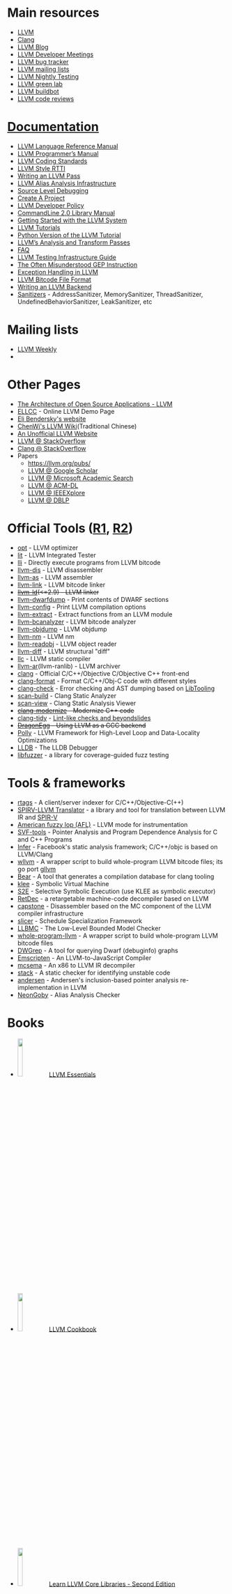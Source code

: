 # Main resources
- [LLVM](https://llvm.org)
- [Clang](https://clang.llvm.org)
- [LLVM Blog](http://blog.llvm.org/)
- [LLVM Developer Meetings](https://llvm.org/devmtg)
- [LLVM bug tracker](https://bugs.llvm.org)
- [LLVM mailing lists](http://lists.llvm.org/mailman/listinfo)
- [LLVM Nightly Testing](https://lnt.llvm.org/)
- [LLVM green lab](http://green.lab.llvm.org/green/)
- [LLVM buildbot](http://lab.llvm.org:8011/)
- [LLVM code reviews](https://reviews.llvm.org/)

# [Documentation](https://llvm.org/docs/index.html)
- [LLVM Language Reference Manual](https://llvm.org/docs/LangRef.html)
- [LLVM Programmer’s Manual](https://llvm.org/docs/ProgrammersManual.html)
- [LLVM Coding Standards](https://llvm.org/docs/CodingStandards.html)
- [LLVM Style RTTI](https://llvm.org/docs/HowToSetUpLLVMStyleRTTI.html)
- [Writing an LLVM Pass](https://llvm.org/docs/WritingAnLLVMPass.html)
- [LLVM Alias Analysis Infrastructure](https://llvm.org/docs/AliasAnalysis.html)
- [Source Level Debugging](https://llvm.org/docs/SourceLevelDebugging.html)
- [Create A Project](https://llvm.org/docs/Projects.html)
- [LLVM Developer Policy](https://llvm.org/docs/DeveloperPolicy.html)
- [CommandLine 2.0 Library Manual](https://llvm.org/docs/CommandLine.html)
- [Getting Started with the LLVM System](https://llvm.org/docs/GettingStarted.html)
- [LLVM Tutorials](https://llvm.org/docs/tutorial/index.html)
- [Python Version of the LLVM Tutorial](https://github.com/eliben/pykaleidoscope)
- [LLVM’s Analysis and Transform Passes](https://llvm.org/docs/Passes.html)
- [FAQ](https://llvm.org/docs/FAQ.html)
- [LLVM Testing Infrastructure Guide](https://llvm.org/docs/TestingGuide.html)
- [The Often Misunderstood GEP Instruction](https://llvm.org/docs/GetElementPtr.html)
- [Exception Handling in LLVM](https://llvm.org/docs/ExceptionHandling.html)
- [LLVM Bitcode File Format](https://llvm.org/docs/BitCodeFormat.html)
- [Writing an LLVM Backend](https://llvm.org/docs/WritingAnLLVMBackend.html)
- [Sanitizers](docs/sanitizers) - AddressSanitizer, MemorySanitizer, ThreadSanitizer, UndefinedBehaviorSanitizer, LeakSanitizer, etc

# Mailing lists
  - [LLVM Weekly](https://llvmweekly.org/)
  - 

# Other Pages
- [The Architecture of Open Source Applications - LLVM](https://www.aosabook.org/en/llvm.html)
- [ELLCC](https://ellcc.org/demo/index.cgi) - Online LLVM Demo Page
- [Eli Bendersky's website](https://eli.thegreenplace.net/)
- [ChenWj's LLVM Wiki](https://people.cs.nctu.edu.tw/~chenwj/dokuwiki/doku.php?id=llvm)(Traditional Chinese)
- [An Unofficial LLVM Website](https://llvm.lyngvig.org/Articles/)
- [LLVM @ StackOverflow](https://stackoverflow.com/questions/tagged/llvm)
- [Clang @ StackOverflow](https://stackoverflow.com/questions/tagged/clang)
- Papers
  - https://llvm.org/pubs/
  - [LLVM @ Google Scholar](https://scholar.google.com.sg/scholar?hl=en&q=llvm&btnG=&as_sdt=1%2C5&as_sdtp=)
  - [LLVM @ Microsoft Academic Search](https://academic.research.microsoft.com/Search?query=llvm)
  - [LLVM @ ACM-DL](https://dl.acm.org/results.cfm?h=1&cfid=474738638&cftoken=86744949)
  - [LLVM @ IEEEXplore](https://ieeexplore.ieee.org/search/searchresult.jsp?newsearch=true&queryText=llvm)
  - [LLVM @ DBLP](https://dblp.org/search/#query=llvm&qp=H1.37:W1.3:F1.4:F2.4:F3.4:F4.3)

# Official Tools ([R1](https://llvm.org/docs/CommandGuide/index.html), [R2](https://llvm.org/ProjectsWithLLVM/))
- [opt](https://llvm.org/docs/CommandGuide/opt.html) - LLVM optimizer
- [lit](https://llvm.org/docs/CommandGuide/lit.html) - LLVM Integrated Tester
- [lli](https://llvm.org/docs/CommandGuide/lli.html) - Directly execute programs from LLVM bitcode
- [llvm-dis](https://llvm.org/docs/CommandGuide/llvm-dis.html) - LLVM disassembler
- [llvm-as](https://llvm.org/docs/CommandGuide/llvm-as.html) - LLVM assembler
- [llvm-link](https://llvm.org/docs/CommandGuide/llvm-link.html) - LLVM bitcode linker
- ~~[llvm-ld](https://llvm.org/releases/2.9/docs/CommandGuide/html/llvm-ld.html)(<=2.9) - LLVM linker~~
- [llvm-dwarfdump](https://llvm.org/docs/CommandGuide/llvm-dwarfdump.html) - Print contents of DWARF sections
- [llvm-config](https://llvm.org/docs/CommandGuide/llvm-config.html) - Print LLVM compilation options
- [llvm-extract](https://llvm.org/docs/CommandGuide/llvm-extract.html) - Extract functions from an LLVM module
- [llvm-bcanalyzer](https://llvm.org/docs/CommandGuide/llvm-bcanalyzer.html) - LLVM bitcode analyzer
- [llvm-objdump](https://llvm.org/docs/CommandGuide/llvm-objdump.html) - LLVM objdump
- [llvm-nm](https://llvm.org/docs/CommandGuide/llvm-nm.html) - LLVM nm
- [llvm-readobj](https://llvm.org/docs/CommandGuide/llvm-readobj.html) - LLVM object reader
- [llvm-diff](https://llvm.org/docs/CommandGuide/llvm-diff.html) - LLVM structural "diff"
- [llc](https://llvm.org/docs/CommandGuide/llc.html) -  LLVM static compiler
- [llvm-ar](https://llvm.org/docs/CommandGuide/llvm-ar.html)(llvm-ranlib) - LLVM archiver
- [clang](https://clang.llvm.org/) - Official C/C++/Objective C/Objective C++ front-end
- [clang-format](https://clang.llvm.org/docs/ClangFormat.html) - Format C/C++/Obj-C code with different styles
- [clang-check](https://clang.llvm.org/docs/ClangCheck.html) - Error checking and AST dumping based on [LibTooling](https://clang.llvm.org/docs/LibTooling.html)
- [scan-build](https://clang-analyzer.llvm.org/) - Clang Static Analyzer
- [scan-view](https://clang-analyzer.llvm.org/) - Clang Static Analysis Viewer
- ~~[clang-modernize](https://clang.llvm.org/extra/clang-modernize.html) - Modernize C++ code~~
- [clang-tidy](https://clang.llvm.org/extra/clang-tidy.html) - [Lint-like checks and beyondslides](https://llvm.org/devmtg/2014-04/PDFs/Talks/clang-tidy%20LLVM%20Euro%202014.pdf)
- ~~[DragonEgg](https://dragonegg.llvm.org/) - Using LLVM as a GCC backend~~
- [Polly](https://polly.llvm.org/) - LLVM Framework for High-Level Loop and Data-Locality Optimizations
- [LLDB](https://lldb.llvm.org/) - The LLDB Debugger
- [libfuzzer](https://llvm.org/docs/LibFuzzer.html) - a library for coverage-guided fuzz testing

# Tools & frameworks
- [rtags](https://github.com/Andersbakken/rtags) - A client/server indexer for C/C++/Objective-C(++)
- [SPIRV-LLVM Translator](https://github.com/KhronosGroup/SPIRV-LLVM-Translator) - a library and tool for translation between LLVM IR and [SPIR-V](https://www.khronos.org/registry/spir-v/)
- [American fuzzy lop (AFL)](https://lcamtuf.coredump.cx/afl/) - LLVM mode for instrumentation
- [SVF-tools](https://github.com/SVF-tools/SVF) - Pointer Analysis and Program Dependence Analysis for C and C++ Programs
- [Infer](https://github.com/facebook/infer) - Facebook's static analysis framework; C/C++/objc is based on LLVM/Clang
- [wllvm](https://github.com/travitch/whole-program-llvm) - A wrapper script to build whole-program LLVM bitcode files; its go port [gllvm](https://github.com/SRI-CSL/gllvm)
- [Bear](https://github.com/rizsotto/Bear) - A tool that generates a compilation database for clang tooling
- [klee](https://github.com/klee/klee) - Symbolic Virtual Machine
- [S2E](https://github.com/s2e) - Selective Symbolic Execution (use KLEE as symbolic executor)
- [RetDec](https://github.com/avast-tl/retdec) - a retargetable machine-code decompiler based on LLVM
- [capstone](https://www.capstone-engine.org/beyond_llvm.html) - Disassembler based on the MC component of the LLVM compiler infrastructure
- [slicer](https://github.com/wujingyue/slicer) - Schedule Specialization Framework
- [LLBMC](https://llbmc.org/) - The Low-Level Bounded Model Checker
- [whole-program-llvm](https://github.com/travitch/whole-program-llvm) - A wrapper script to build whole-program LLVM bitcode files
- [DWGrep](https://pmachata.github.io/dwgrep/) - A tool for querying Dwarf (debuginfo) graphs
- [Emscripten](https://github.com/kripken/emscripten) - An LLVM-to-JavaScript Compiler
- [mcsema](https://github.com/trailofbits/mcsema) - An x86 to LLVM IR decompiler
- [stack](https://github.com/xiw/stack) - A static checker for identifying unstable code
- [andersen](https://github.com/grievejia/andersen) - Andersen's inclusion-based pointer analysis re-implementation in LLVM
- [NeonGoby](https://github.com/wujingyue/neongoby) - Alias Analysis Checker

# Books
- <img src="https://www.packtpub.com/media/catalog/product/cache/e4d64343b1bc593f1c5348fe05efa4a6/0/8/0801_b04785_llvm20essentials_.jpg" width="15%"></img><a href="https://www.packtpub.com/application-development/llvm-essentials">LLVM Essentials</a>
- <img src="https://www.packtpub.com/media/catalog/product/cache/e4d64343b1bc593f1c5348fe05efa4a6/5/9/5981os_llvm20cookbook.jpg" width="15%"></img><a href="https://www.packtpub.com/application-development/llvm-cookbook">LLVM Cookbook</a>
- <img src="https://images-na.ssl-images-amazon.com/images/I/81N80UaepKL.jpg" width="15%"></img><a href="https://www.amazon.com/Learn-LLVM-Core-Libraries-essentials/dp/1789136148">Learn LLVM Core Libraries - Second Edition</a>


# Tutorials
- [llvm-clang-samples](https://github.com/eliben/llvm-clang-samples) - Examples of LLVM and Clang written by Dr. [Eli Bendersky](https://eli.thegreenplace.net/)
- [srg-llvm-pass-tutorial](https://github.com/delcypher/srg-llvm-pass-tutorial) - A tutorial about llvm passes from [Software reliability group](https://srg.doc.ic.ac.uk/)
- [clang-llvm-tutorial](https://github.com/lijiansong/clang-llvm-tutorial) - clang & llvm examples
- [Get Started with the LLVM C API](https://pauladamsmith.com/blog/2015/01/how-to-get-started-with-llvm-c-api.html)
- [LLVM for Grad Students](https://www.cs.cornell.edu/~asampson/blog/llvm.html)

# Installation
- [LLVM Debian/Ubuntu nightly packages](https://apt.llvm.org/)
- [Mac OS Homebrew Formula](https://github.com/Homebrew/homebrew-core/blob/master/Formula/llvm.rb)

# LLVM frontends
- Ada
  - [DragonEgg](https://dragonegg.llvm.org/)
- C
  - [DragonEgg](https://dragonegg.llvm.org/)
- C++
  - [DragonEgg](https://dragonegg.llvm.org/)
- D
- Delphi
- Fortran
  - [f18](https://github.com/flang-compiler/f18)
  - [flang](https://github.com/flang-compiler/flang)
  - [DragonEgg](https://dragonegg.llvm.org/)
- Go
  - [llgo](https://github.com/go-llvm/llgo)
  - [DragonEgg](https://dragonegg.llvm.org/) (partial support)
- Haskell
  - [llvm-hs](https://github.com/llvm-hs/llvm-hs)
- Java
  - [JLang](https://github.com/polyglot-compiler/JLang)
  - [DragonEgg](https://dragonegg.llvm.org/) (partial support)
- [Julia](https://julialang.org/)
- [ldc](https://github.com/ldc-developers/ldc)
- Objective-C
  - [DragonEgg](https://dragonegg.llvm.org/) (partial support)
- Objective-C++
  - [DragonEgg](https://dragonegg.llvm.org/) (partial support)
- Python
  - [Numba](https://numba.pydata.org/) (able to translate only a subset of Python)
  - ~~[Pyston](https://github.com/dropbox/pyston)~~ (alpha state, seems to be discontinued)
- [Rust](https://www.rust-lang.org)
- [Scala](https://github.com/scala-native/scala-native)
- Scheme
- [Swift](https://developer.apple.com/swift/)

# LLVM backends
  - Alpha
  - [AMD GCN](https://en.wikipedia.org/wiki/Graphics_Core_Next)
  - [AMD TeraScale](https://en.wikipedia.org/wiki/TeraScale_(microarchitecture))
  - [ARM](https://en.wikipedia.org/wiki/ARM_architecture)
    - AArch32/A32, AArch64/A64, ARM32 legacy, ARM32 Cortex
  - CellSPU
  - [MIPS](https://en.wikipedia.org/wiki/MIPS_architecture)
  - MSP430
  - [Nvidia PTX](https://docs.nvidia.com/cuda/parallel-thread-execution/) - [LLVM NVPTX documentation](https://llvm.org/docs/NVPTXUsage.html)
  - [PowerPC](https://en.wikipedia.org/wiki/PowerPC)
    - PowerPC64
  - [Qualcomm Hexagon](https://en.wikipedia.org/wiki/Qualcomm_Hexagon)
  - [RISC-V](https://en.wikipedia.org/wiki/RISC-V)
  - [SPARC](https://en.wikipedia.org/wiki/SPARC)
  - Thumb
  - WebAssembly
  - [x86](https://en.wikipedia.org/wiki/X86)
  - [x86-64](https://en.wikipedia.org/wiki/X86-64)
    - AMD64
    - Intel x86-64
  - [XCore](https://en.wikipedia.org/wiki/XCore)
  - [z/Architecture](https://en.wikipedia.org/wiki/Z/Architecture)

# Bindings
- Python
  - [llvmlite](https://github.com/numba/llvmlite) - A lightweight LLVM python binding for writing JIT compilers
- Rust
  - [llvm](https://github.com/gsingh93/llvm) - Safe LLVM bindings for Rust
  - [llvm-sys](https://gitlab.com/taricorp/llvm-sys.rs) - Rust bindings to LLVM's C API
  - 